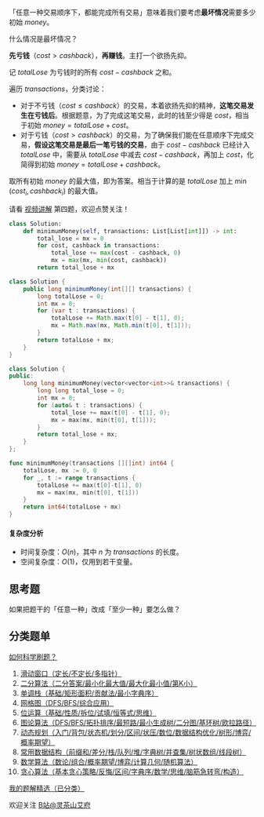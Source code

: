 「任意一种交易顺序下，都能完成所有交易」意味着我们要考虑**最坏情况**需要多少初始 $\textit{money}$。

什么情况是最坏情况？

**先亏钱**（$\textit{cost}>\textit{cashback}$），**再赚钱**。主打一个欲扬先抑。

记 $\textit{totalLose}$ 为亏钱时的所有 $\textit{cost}-\textit{cashback}$ 之和。

遍历 $\textit{transactions}$，分类讨论：

- 对于不亏钱（$\textit{cost}\le\textit{cashback}$）的交易，本着欲扬先抑的精神，**这笔交易发生在亏钱后**。根据题意，为了完成这笔交易，此时的钱至少得是 $\textit{cost}$，相当于初始 $\textit{money}=\textit{totalLose}+\textit{cost}$。
- 对于亏钱（$\textit{cost}>\textit{cashback}$）的交易，为了确保我们能在任意顺序下完成交易，**假设这笔交易是最后一笔亏钱的交易**，由于 $\textit{cost}-\textit{cashback}$ 已经计入 $\textit{totalLose}$ 中，需要从 $\textit{totalLose}$ 中减去 $\textit{cost}-\textit{cashback}$，再加上 $\textit{cost}$，化简得到初始 $\textit{money}=\textit{totalLose}+\textit{cashback}$。

取所有初始 $\textit{money}$ 的最大值，即为答案。相当于计算的是 $\textit{totalLose}$ 加上 $\min(\textit{cost}_i,\textit{cashback}_i)$ 的最大值。

请看 [视频讲解](https://www.bilibili.com/video/BV1MT411u7fW) 第四题，欢迎点赞关注！

```py [sol-Python3]
class Solution:
    def minimumMoney(self, transactions: List[List[int]]) -> int:
        total_lose = mx = 0
        for cost, cashback in transactions:
            total_lose += max(cost - cashback, 0)
            mx = max(mx, min(cost, cashback))
        return total_lose + mx
```

```java [sol-Java]
class Solution {
    public long minimumMoney(int[][] transactions) {
        long totalLose = 0;
        int mx = 0;
        for (var t : transactions) {
            totalLose += Math.max(t[0] - t[1], 0);
            mx = Math.max(mx, Math.min(t[0], t[1]));
        }
        return totalLose + mx;
    }
}
```

```cpp [sol-C++]
class Solution {
public:
    long long minimumMoney(vector<vector<int>>& transactions) {
        long long total_lose = 0;
        int mx = 0;
        for (auto& t : transactions) {
            total_lose += max(t[0] - t[1], 0);
            mx = max(mx, min(t[0], t[1]));
        }
        return total_lose + mx;
    }
};
```

```go [sol-Go]
func minimumMoney(transactions [][]int) int64 {
	totalLose, mx := 0, 0
	for _, t := range transactions {
		totalLose += max(t[0]-t[1], 0)
		mx = max(mx, min(t[0], t[1]))
	}
	return int64(totalLose + mx)
}
```

#### 复杂度分析

- 时间复杂度：$O(n)$，其中 $n$ 为 $\textit{transactions}$ 的长度。
- 空间复杂度：$O(1)$，仅用到若干变量。

## 思考题

如果把题干的「任意一种」改成「至少一种」要怎么做？

## 分类题单

[如何科学刷题？](https://leetcode.cn/circle/discuss/RvFUtj/)

1. [滑动窗口（定长/不定长/多指针）](https://leetcode.cn/circle/discuss/0viNMK/)
2. [二分算法（二分答案/最小化最大值/最大化最小值/第K小）](https://leetcode.cn/circle/discuss/SqopEo/)
3. [单调栈（基础/矩形面积/贡献法/最小字典序）](https://leetcode.cn/circle/discuss/9oZFK9/)
4. [网格图（DFS/BFS/综合应用）](https://leetcode.cn/circle/discuss/YiXPXW/)
5. [位运算（基础/性质/拆位/试填/恒等式/思维）](https://leetcode.cn/circle/discuss/dHn9Vk/)
6. [图论算法（DFS/BFS/拓扑排序/最短路/最小生成树/二分图/基环树/欧拉路径）](https://leetcode.cn/circle/discuss/01LUak/)
7. [动态规划（入门/背包/状态机/划分/区间/状压/数位/数据结构优化/树形/博弈/概率期望）](https://leetcode.cn/circle/discuss/tXLS3i/)
8. [常用数据结构（前缀和/差分/栈/队列/堆/字典树/并查集/树状数组/线段树）](https://leetcode.cn/circle/discuss/mOr1u6/)
9. [数学算法（数论/组合/概率期望/博弈/计算几何/随机算法）](https://leetcode.cn/circle/discuss/IYT3ss/)
10. [贪心算法（基本贪心策略/反悔/区间/字典序/数学/思维/脑筋急转弯/构造）](https://leetcode.cn/circle/discuss/g6KTKL/)

[我的题解精选（已分类）](https://github.com/EndlessCheng/codeforces-go/blob/master/leetcode/SOLUTIONS.md)

欢迎关注 [B站@灵茶山艾府](https://space.bilibili.com/206214)
